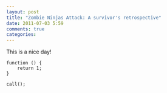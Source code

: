 ```yaml
---
layout: post
title: "Zombie Ninjas Attack: A survivor's retrospective"
date: 2011-07-03 5:59
comments: true
categories:
---
```


This is a nice day!

    function () {
	    return 1;
	}
	
	call();